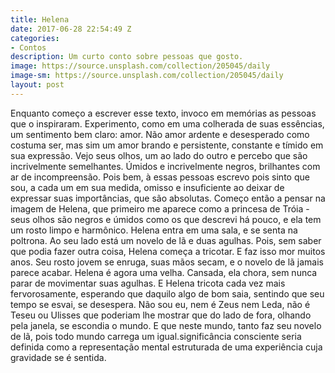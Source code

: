 ```yaml
---
title: Helena
date: 2017-06-28 22:54:49 Z
categories:
- Contos
description: Um curto conto sobre pessoas que gosto.
image: https://source.unsplash.com/collection/205045/daily
image-sm: https://source.unsplash.com/collection/205045/daily
layout: post
---
```


Enquanto começo a escrever esse texto, invoco em memórias as pessoas que o inspiraram. Experimento, como em uma colherada de suas essências, um sentimento bem claro: amor. 
Não amor ardente e desesperado como costuma ser, mas sim um amor brando e persistente, constante e tímido em sua expressão. 
Vejo seus olhos, um ao lado do outro e percebo que são incrivelmente semelhantes. Úmidos e incrivelmente negros, brilhantes com ar de incompreensão.
 Pois bem, à essas pessoas escrevo pois sinto que sou, a cada um em sua medida, omisso e insuficiente ao deixar de expressar suas importâncias, que são absolutas.
Começo então a pensar na imagem de Helena, que primeiro me aparece como a princesa de Tróia - seus olhos são negros e úmidos como os que descrevi há pouco, e ela tem um rosto limpo e harmônico.
Helena entra em uma sala, e se senta na poltrona. Ao seu lado está um novelo de lã e duas agulhas. Pois, sem saber que podia fazer outra coisa, Helena começa a tricotar. E faz isso mor muitos anos. Seu rosto jovem se enruga, suas mãos secam, e o novelo de lã jamais parece acabar. Helena é agora uma velha. Cansada, ela chora, sem nunca parar de movimentar suas agulhas. 
E Helena tricota cada vez mais fervorosamente, esperando que daquilo algo de bom saia, sentindo que seu tempo se esvai, se desespera. 
Não sou eu, nem é Zeus nem Leda, não é Teseu ou Ulisses que poderiam lhe mostrar que do lado de fora, olhando pela janela, se escondia o mundo. 
E que neste mundo, tanto faz seu novelo de lã, pois todo mundo carrega um igual.significância consciente seria definida como a representação mental estruturada de uma experiência cuja gravidade se é sentida.
